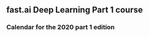 ## fast.ai Deep Learning Part 1 course

### Calendar for the 2020 part 1 edition

<div id="calendar-container"></div>

<script type="text/javascript" src="//cdnjs.cloudflare.com/ajax/libs/jstimezonedetect/1.0.4/jstz.min.js"></script>

<script type="text/javascript">
  var timezone = jstz.determine();
  var pref = '<iframe src=
                      "https://calendar.google.com/calendar/embed?height=600&amp;wkst=1&amp;bgcolor=%23ffffff&amp;src=aDE3NGNtcjc1OW1ocnBmaDdtcWpibDJ2YmtAZ3JvdXAuY2FsZW5kYXIuZ29vZ2xlLmNvbQ&amp;color=%23D6AE00ctz=";
  var suff = '" style=" border-width:0 " width="800" height="600" frameborder="0" scrolling="no"></iframe>';
  var iframe_html = pref + timezone.name() + suff;
  document.getElementById('calendar-container').innerHTML = iframe_html;
</script>

